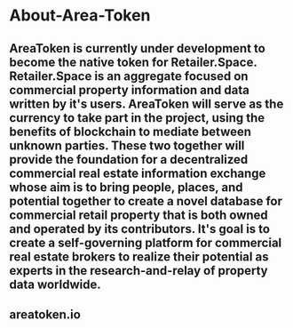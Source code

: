 # About-Area-Token

## AreaToken is currently under development to become the native token for Retailer.Space. Retailer.Space is an aggregate focused on commercial property information and data written by it's users. AreaToken will serve as the currency to take part in the project, using the benefits of blockchain to mediate between unknown parties. These two together will provide the foundation for a decentralized commercial real estate information exchange whose aim is to bring people, places, and potential together to create a novel database for commercial retail property that is both owned and operated by its contributors. It's goal is to create a self-governing platform for commercial real estate brokers to realize their potential as experts in the research-and-relay of property data worldwide.

## areatoken.io
